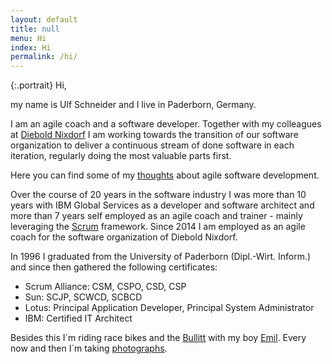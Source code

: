 ```yaml
---
layout: default
title: null
menu: Hi
index: Hi
permalink: /hi/
---
```


<div>
</div>

{:.portrait} Hi,

my name is Ulf Schneider and I live in Paderborn, Germany.

I am an agile coach and a software developer. Together with my colleagues at [Diebold Nixdorf](http://dieboldnixdorf.com) I am working towards the transition of our software organization to deliver a continuous stream of done software in each iteration, regularly doing the most valuable parts first.

Here you can find some of my [thoughts]({{site.url}}/thoughts) about agile software development.

Over the course of 20 years in the software industry I was more than 10 years with IBM Global Services as a developer and software architect and more than 7 years self employed as an agile coach and trainer - mainly leveraging the [Scrum](http://www.scrumguides.org) framework. Since 2014 I am employed as an agile coach for the software organization of Diebold Nixdorf.

In 1996 I graduated from the University of Paderborn (Dipl.-Wirt. Inform.) and since then gathered the following certificates:

- Scrum Alliance: CSM, CSPO, CSD, CSP
- Sun: SCJP, SCWCD, SCBCD
- Lotus: Principal Application Developer, Principal System Administrator
- IBM: Certified IT Architect

Besides this I´m riding race bikes and the [Bullitt]({{site.url}}/2016-10-02/) with my boy [Emil]({{site.url}}/2016-09-25-2/). Every now and then I´m taking [photographs]({{site.url}}/photography).
